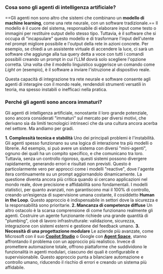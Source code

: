 
### Cosa sono gli agenti di intelligenza artificiale?

==Gli agenti non sono altro che sistemi che combinano un **modello di machine learning**, come una rete neurale, con un software tradizionale.==
Il modello è il cuore del sistema, responsabile di elaborare input come testo o immagini per restituire output dello stesso tipo. Tuttavia, è il software che si occupa di "incapsulare" questo modello e di trasformare l'input dell'utente nel prompt migliore possibile e l'output della rete in azioni concrete.
Per esempio, se chiedi a un assistente virtuale di accendere la luce, ci sarà un software che aggiunge alla tua query detta a voce con tutti i comandi possibili creando un prompt in cui l'LLM dovrà solo scegliere l'opzione corretta. Una volta che il modello linguistico suggerisce un comando come _Light on_ (esempio), è il software a inviare l'istruzione al dispositivo reale.

Questa capacità di integrazione tra rete neurale e software consente agli agenti di interagire con il mondo reale, rendendoli strumenti versatili in teoria, ma spesso instabili o inefficaci nella pratica.

### Perché gli agenti sono ancora immaturi?
Gli agenti di intelligenza artificiale, nonostante il loro grande potenziale, sono ancora considerati "immaturi" sul mercato per diversi motivi, che derivano sia da limiti tecnologici intrinseci che da una cultura ancora acerba nel settore. Ma andiamo per gradi.

**1. Complessità tecnica e stabilità** Uno dei principali problemi è l'instabilità. Gli agenti spesso funzionano su una logica di interazione tra più modelli o librerie. Ad esempio, si può avere un sistema con diversi "mini-agenti", ognuno dei quali ha un compito specifico, e che comunicano tra loro. Tuttavia, senza un controllo rigoroso, questi sistemi possono divergere rapidamente, generando errori e risultati non previsti. Questo è particolarmente vero per approcci come i modelli "reactive", dove l'agente itera continuamente su un prompt aggiornandolo dinamicamente.
La questione diventa ancora più critica quando si cercano applicazioni nel mondo reale, dove precisione e affidabilità sono fondamentali. I modelli statistici, per quanto avanzati, non garantiscono mai il 100% di controllo, creando un’esigenza di supervisione umana costante, il cosiddetto **Human in the Loop**. Questo approccio è indispensabile in settori dove la sicurezza e la responsabilità sono prioritarie.
**2. Mancanza di competenze diffuse** Un altro ostacolo è la scarsa comprensione di come funzionano realmente gli agenti. Costruire un agente funzionante richiede una grande quantità di "plumbing", cioè di lavoro infrastrutturale: validazione, sicurezza, integrazione con sistemi esterni e gestione del feedback umano.
**3. Necessità di una progettazione modulare** Le aziende più avanzate, come Microsoft con il suo **[Copilot Studio](https://www.microsoft.com/it-it/microsoft-copilot/microsoft-copilot-studio)** o Google con **[Agent Space](https://cloud.google.com/products/agentspace)**, stanno affrontando il problema con un approccio più realistico. Invece di promettere automazione totale, offrono piattaforme che suddividono le funzionalità in agenti modulari, ciascuno dei quali è configurabile e supervisionabile. Questo approccio punta a bilanciare automazione e controllo umano, riducendo il rischio di errori e creando un sistema più affidabile.